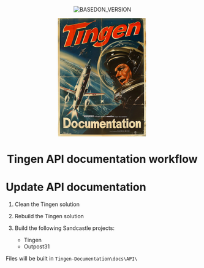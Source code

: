 <!-- u241205 -->

<div align="center">

  ![BASEDON_VERSION](https://img.shields.io/badge/BASED%20ON%20Tingen%2024.12-white?style=for-the-badge)

  ![logo](../../.github/Images/Logos/TingenDocumentation-232x308.png)

  <h1>
    Tingen API documentation workflow
  </h1>

</div>

# Update API documentation

1. Clean the Tingen solution

2. Rebuild the Tingen solution

3. Build the following Sandcastle projects:

   - Tingen
   - Outpost31

Files will be built in `Tingen-Documentation\docs\API\`
